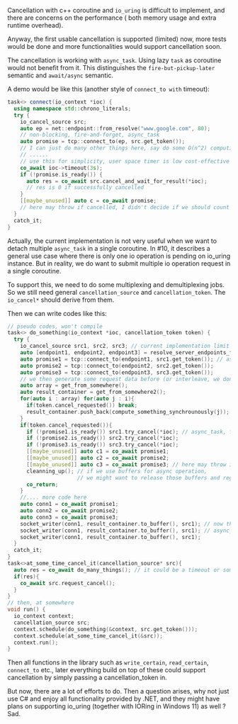 Cancellation with c++ coroutine and `io_uring` is difficult to implement, and there are concerns on the performance (
both memory usage and extra runtime overhead).

Anyway, the first usable cancellation is supported (limited) now, more tests would be done and more functionalities
would support cancellation soon.

The cancellation is working with `async_task`. Using lazy `task` as coroutine would not benefit from it. This
distinguishes the `fire-but-pickup-later` semantic and `await/async` semantic.

A demo would be like this (another style of `connect_to with` timeout):

```cpp
task<> connect(io_context *ioc) {
  using namespace std::chrono_literals;
  try {
    io_cancel_source src;
    auto ep = net::endpoint::from_resolve("www.google.com", 80);
    // non-blocking, fire-and-forget, async_task
    auto promise = tcp::connect_to(ep, src.get_token()); 
    // I can just do many other things here, say do some O(n^2) computing...
    // ......
    // use this for simplicity, user space timer is low cost-effective here...
    co_await ioc->timeout(3s);
    if (!promise.is_ready()) {
      auto res = co_await src.cancel_and_wait_for_result(*ioc);
      // res is 0 if successfully cancelled
    }
    [[maybe_unused]] auto c = co_await promise; 
    // here may throw if cancelled, I didn't decide if we should count ECLEAN as an exception 
  }
  catch_it;
}
```

Actually, the current implementation is not very useful when we want to detach multiple `async_task` in a single
coroutine. In #10, it describes a general use case where there is only one io operation is pending on io_uring instance.
But in reality, we do want to submit multiple io operation request in a single coroutine.

To support this, we need to do some multiplexing and demultiplexing jobs. So we still need general `cancellation_source`
and  `cancellation_token`. The `io_cancel*` should derive from them.

Then we can write codes like this:

```cpp
// pseudo codes, won't compile
task<> do_something(io_context *ioc, cancellation_token token) {
  try {
    io_cancel_source src1, src2, src3; // current implementation limit one source per async io operation
    auto [endpoint1, endpoint2, endpoint3] = resolve_server_endpoints_frome_somewhere();
    auto promise1 = tcp::connect_to(endpoint1, src1.get_token()); // async_task, fire and forget, but do start !
    auto promise2 = tcp::connect_to(endpoint2, src2.get_token());
    auto promise3 = tcp::connect_to(endpoint3, src3.get_token());
    // we then generate some request data before (or interleave, we don't know) we connected to the host
    auto array = get_from_somewhere();
    auto result_container = get_from_somewhere2();
    for(auto i : array) for(auto j : i){
      if(token.cancel_requested()) break;
      result_container.push_back(compute_something_synchrounously(j));
    }
    if(token.cancel_requested()){
      if (!promise1.is_ready()) src1.try_cancel(*ioc); // async_task, fire and forget
      if (!promise2.is_ready()) src2.try_cancel(*ioc);
      if (!promise3.is_ready()) src3.try_cancel(*ioc);
      [[maybe_unused]] auto c1 = co_await promise1;
      [[maybe_unused]] auto c2 = co_await promise2; 
      [[maybe_unused]] auto c3 = co_await promise3; // here may throw if cancelled
      cleanning_up(); // if we use buffers for async operation, 
                      // we might want to release those buffers and regain the memories.
      co_return;
    }
    //.... more code here
    auto conn1 = co_await promise1;
    auto conn2 = co_await promise2; 
    auto conn3 = co_await promise3;
    socket_writer(conn1, result_container.to_buffer(), src1); // now the source could be reuse
    socket_writer(conn1, result_container.to_buffer(), src1); // async_task, fire and forget
    socket_writer(conn1, result_container.to_buffer(), src1);
  }
  catch_it;
}
task<>at_some_time_cancel_it(cancellation_source* src){
  auto res = co_await do_many_things(); // it could be a timeout or something
  if(res){
    co_await src.request_cancel();
  }
}
// then, at somewhere
void run() {
  io_context context;
  cancellation_source src;
  context.schedule(do_something(&context, src.get_token()));
  context.schedule(at_some_time_cancel_it(&src));
  context.run();
}

```

Then all functions in the library such as `write_certain`, `read_certain`, `connect_to` etc., later everything build on
top of these could support cancellation by simply passing a cancellation_token in.

But now, there are a lot of efforts to do. Then a question arises, why not just use C# and enjoy all functionality
provided by .NET, and they might have plans on supporting io_uring (together with IORing in Windows 11) as well ? Sad.